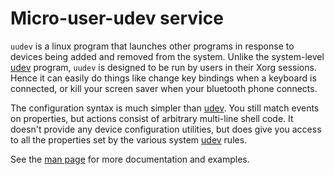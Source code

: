 # Micro-user-udev service

`uudev` is a linux program that launches other programs in response to
devices being added and removed from the system.  Unlike the
system-level [udev] program, `uudev` is designed to be run by users in
their Xorg sessions.  Hence it can easily do things like change key
bindings when a keyboard is connected, or kill your screen saver when
your bluetooth phone connects.

The configuration syntax is much simpler than [udev].  You still match
events on properties, but actions consist of arbitrary multi-line
shell code.  It doesn't provide any device configuration utilities,
but does give you access to all the properties set by the various
system [udev] rules.

See the [man page](uudev.1.md) for more documentation and examples.

[udev]: http://www.reactivated.net/writing_udev_rules.html
